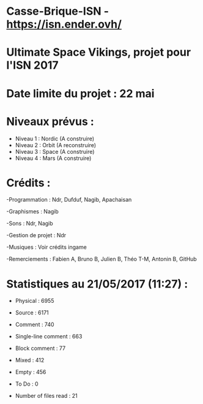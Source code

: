 # Casse-Brique-ISN - https://isn.ender.ovh/
# Ultimate Space Vikings, projet pour l'ISN 2017
# Date limite du projet : 22 mai

# Niveaux prévus :
  - Niveau 1 : Nordic (A construire)
  - Niveau 2 : Orbit (A reconstruire)
  - Niveau 3 : Space (A construire)
  - Niveau 4 : Mars (A construire)

# Crédits :

-Programmation : Ndr, Dufduf, Nagib, Apachaisan

-Graphismes : Nagib

-Sons : Ndr, Nagib

-Gestion de projet : Ndr

-Musiques : Voir crédits ingame

-Remerciements : Fabien A, Bruno B, Julien B, Théo T-M, Antonin B, GitHub


# Statistiques au 21/05/2017 (11:27) :

- Physical :  6955
- Source :  6171
- Comment :  740
- Single-line comment :  663
- Block comment :  77
- Mixed :  412
- Empty :  456
- To Do :  0

- Number of files read :  21
